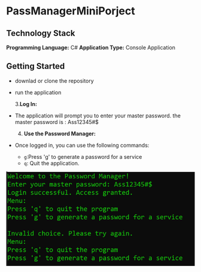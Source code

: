 # PassManagerMiniPorject
## Technology Stack

**Programming Language:** C#
**Application Type:** Console Application

 ## Getting Started
- downlad or clone the repository
- run the application

   3.**Log In:**
- The application will prompt you to enter your master password.   the master password is : Ass12345#$

   4. **Use the Password Manager:**
- Once logged in, you can use the following commands:
  - `g`:Press 'g' to generate a password for a service
  - `q`: Quit the application.
    
![Login Screenshot](https://github.com/ziakhan82/software-security-mini-project/raw/main/login.PNG)
